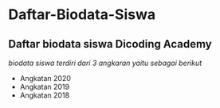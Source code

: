 Daftar-Biodata-Siswa
==
Daftar biodata siswa Dicoding Academy
--
*biodata siswa terdiri dari 3 angkaran yaitu sebagai berikut*
- Angkatan 2020
- Angkatan 2019
- Angkatan 2018
